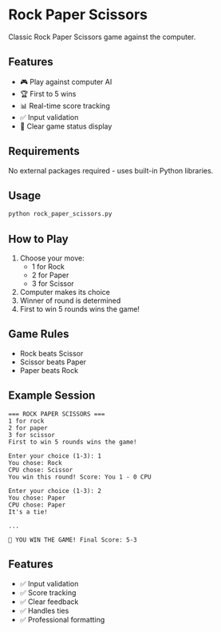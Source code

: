 # Rock Paper Scissors

Classic Rock Paper Scissors game against the computer.

## Features
- 🎮 Play against computer AI
- 🏆 First to 5 wins
- 📊 Real-time score tracking
- ✅ Input validation
- 🎯 Clear game status display

## Requirements
No external packages required - uses built-in Python libraries.

## Usage
```bash
python rock_paper_scissors.py
```

## How to Play
1. Choose your move:
   - 1 for Rock
   - 2 for Paper
   - 3 for Scissor
2. Computer makes its choice
3. Winner of round is determined
4. First to win 5 rounds wins the game!

## Game Rules
- Rock beats Scissor
- Scissor beats Paper
- Paper beats Rock

## Example Session
```
=== ROCK PAPER SCISSORS ===
1 for rock 
2 for paper 
3 for scissor
First to win 5 rounds wins the game!

Enter your choice (1-3): 1
You chose: Rock
CPU chose: Scissor
You win this round! Score: You 1 - 0 CPU

Enter your choice (1-3): 2
You chose: Paper
CPU chose: Paper
It's a tie!

...

🎉 YOU WIN THE GAME! Final Score: 5-3
```

## Features
- ✅ Input validation
- ✅ Score tracking
- ✅ Clear feedback
- ✅ Handles ties
- ✅ Professional formatting
